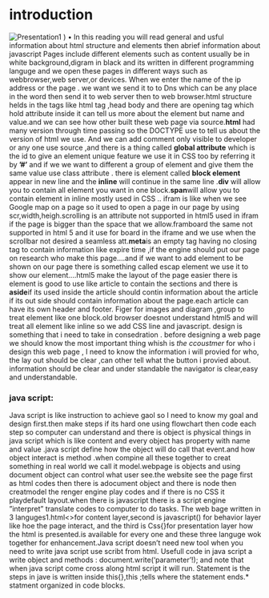 # introduction

![Presentation1](https://user-images.githubusercontent.com/79834331/111043972-98969480-83fa-11eb-882e-ddd8ca956ba2.png)
)
•	In this reading you will read general and usful information about html structure and elements then abrief information about javascript
Pages include different elements such as content usually be in white background,digram in black and its written in different programming 
languge and we open these pages in different ways such as webbrowser,web server,or devices. When we enter the name of the ip address or the page .
we want we send it to to Dns which can be any place in the word then send it to web server then to web browser.html structure helds in the tags like
html tag ,head body and there are opening tag which hold attribute inside it can tell us more about the element but name and value.and we can see how
other built these web page via source.**html** had many version through time passing so the DOCTYPE use to tell us about the version of html we use.
And we can add comment only visible to developer or any one use source ,and there is a thing called **global attribute** which is the id to give an element
unique feature we use it in CSS too by referring it by **’#’** and if we we want to different a group of element and give them the same value use class attribute .
there is element called **block element** appear in new line and the **inline** will continue in the same line .**div** will allow you to contain
all element you want in one block.**span**will allow you to contain element in inline mostly used in CSS ..	ifram is like when we see Google map on
a page so it used to open a page in our page by using scr,width,heigh.scrolling is an attribute not supported in 	html5 used in ifram if the page is
bigger than the space that we allow.framboard the same not supported in html 5 and it use for board in the iframe and we use
 when the scrollbar not desired a seamless att.**meta**is an empty tag having no closing tag to contain information like expire time ,if the engine should 
 put our page on research who make this page….and if we want to add element to be shown on our page there is something called escap element we use it to
 show our element....html5 make the layout of the page easier there is element is good to use like article to contain the sections and there 
 is **aside**if its used inside the article should contin information about the article if its out side should contain information about the page.each article can
 have its own header and footer. Figer for images and diagram ,group to treat element like one block.old browser doesnot understand html5 and will treat  all element like 
 inline so we add CSS line and javascript.  design is something that i need to take in consedration . before designing a web page we should know the most important thing whish
 is *the ccoustmer* for who i design this web page , I need to know  the information i will provied for who, the lay out should be clear ,can other tell what the button i 
 provied about. information should be clear and under standable the navigator is clear,easy and understandable.
### java script:
Java script is like instruction to achieve gaol so I need to know my goal and design first.then make steps if its hard one using flowchart then 
code each step so computer can understand and there is object  is physical things in java script which is like content and every object has property
with name and value .java script define how the object will do call that event.and how object interact is method .when compine all these together to creat
something in real world we call it model.webpage is objects and using document object can control what user see.the website see the page first as html codes
then there is adocument object and there is node then creatmodel the renger engine play codes and if there is no CSS it playdefault layout.when there is javascript
there is a script engine ”interpret”   translate codes to computer to do tasks.  The web bage written in 3 languges1.html<>for content layer,second is javascript()
for  behavior layer like hoe the page interact, and the third is Css{}for presentation layer how the html is presented.is available for every one and these three 
languge wok together for enhancement.Java script doesn’t need new tool when you need to write java script use scribt from html.  Usefull code in java script a write
object and methods : document.write(‘parameter’!); and note that when java  script come cross along html script it will run. Statement is the steps in jave
is written inside this{},this ;tells where the statement ends.* statment organized in code blocks.

 


